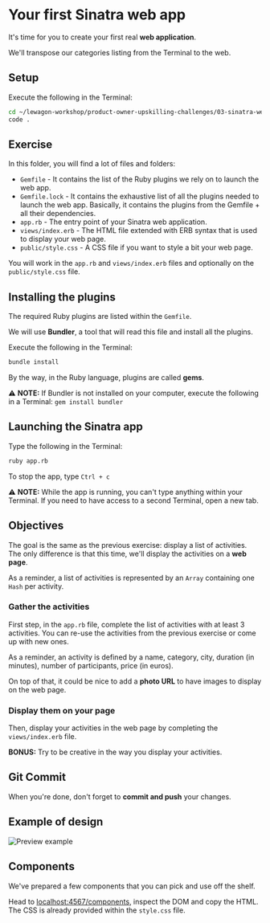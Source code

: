 # Your first Sinatra web app

It's time for you to create your first real **web application**.

We'll transpose our categories listing from the Terminal to the web.

## Setup

Execute the following in the Terminal:

```bash
cd ~/lewagon-workshop/product-owner-upskilling-challenges/03-sinatra-web-app/
code .
```

## Exercise

In this folder, you will find a lot of files and folders:

- `Gemfile` - It contains the list of the Ruby plugins we rely on to launch the web app.
- `Gemfile.lock` - It contains the exhaustive list of all the plugins needed to launch the web app. Basically, it contains the plugins from the Gemfile + all their dependencies.
- `app.rb` - The entry point of your Sinatra web application.
- `views/index.erb` - The HTML file extended with ERB syntax that is used to display your web page.
- `public/style.css` - A CSS file if you want to style a bit your web page.

You will work in the `app.rb` and `views/index.erb` files and optionally on the `public/style.css` file.

## Installing the plugins

The required Ruby plugins are listed within the `Gemfile`.

We will use **Bundler**, a tool that will read this file and install all the plugins.

Execute the following in the Terminal:

```bash
bundle install
```

By the way, in the Ruby language, plugins are called **gems**.

⚠ **NOTE:** If Bundler is not installed on your computer, execute the following in a Terminal: `gem install bundler`

## Launching the Sinatra app

Type the following in the Terminal:

```bash
ruby app.rb
```

To stop the app, type `Ctrl + c`

⚠ **NOTE:** While the app is running, you can't type anything within your Terminal. If you need to have access to a second Terminal, open a new tab.

## Objectives

The goal is the same as the previous exercise: display a list of activities. The only difference is that this time, we'll display the activities on a **web page**.

As a reminder, a list of activities is represented by an `Array` containing one `Hash` per activity.

### Gather the activities

First step, in the `app.rb` file, complete the list of activities with at least 3 activities. You can re-use the activities from the previous exercise or come up with new ones.

As a reminder, an activity is defined by a name, category, city, duration (in minutes), number of participants, price (in euros).

On top of that, it could be nice to add a **photo URL** to have images to display on the web page.

### Display them on your page

Then, display your activities in the web page by completing the `views/index.erb` file.

**BONUS:** Try to be creative in the way you display your activities.

## Git Commit

When you're done, don't forget to **commit and push** your changes.

## Example of design

![Preview example](https://raw.githubusercontent.com/cecilitse/product-owner-upskilling-challenges/master/03-sinatra-web-app/website-design.png)

## Components

We've prepared a few components that you can pick and use off the shelf.

Head to [localhost:4567/components](http://localhost:4567/components), inspect the DOM and copy the HTML. The CSS is already provided within the `style.css` file.
